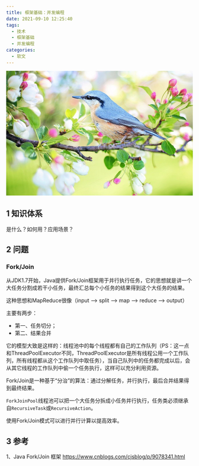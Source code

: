 ```yaml
---
title: 框架基础：并发编程
date: 2021-09-10 12:25:40
tags:
  - 技术
  - 框架基础
  - 并发编程
categories:
  - 软文
---
```


![鸟, 枝杈, 坐, 羽毛, 蓝鸟, 小鸟, 大街, 禽类, 鸟类学, 观鸟, 动物, 动物世界, 特写, 花朵](并发编程/bird-2295431_960_720.jpg)



<!-- more -->



## 1 知识体系

是什么？如何用？应用场景？

## 2 问题



### Fork/Join

从JDK1.7开始，Java提供Fork/Join框架用于并行执行任务，它的思想就是讲一个大任务分割成若干小任务，最终汇总每个小任务的结果得到这个大任务的结果。

这种思想和MapReduce很像（input --> split --> map --> reduce --> output）

主要有两步：

- 第一、任务切分；
- 第二、结果合并

它的模型大致是这样的：线程池中的每个线程都有自己的工作队列（PS：这一点和ThreadPoolExecutor不同，ThreadPoolExecutor是所有线程公用一个工作队列，所有线程都从这个工作队列中取任务），当自己队列中的任务都完成以后，会从其它线程的工作队列中偷一个任务执行，这样可以充分利用资源。



Fork/Join是一种基于“分治”的算法：通过分解任务，并行执行，最后合并结果得到最终结果。

`ForkJoinPool`线程池可以把一个大任务分拆成小任务并行执行，任务类必须继承自`RecursiveTask`或`RecursiveAction`。

使用Fork/Join模式可以进行并行计算以提高效率。





## 3 参考

1、Java Fork/Join 框架  https://www.cnblogs.com/cjsblog/p/9078341.html
